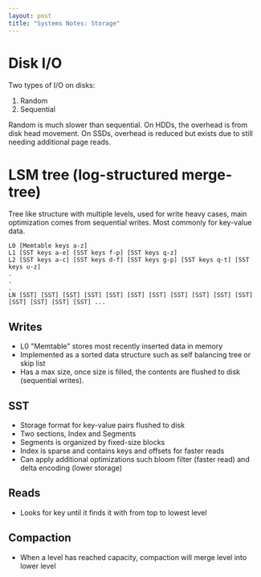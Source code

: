 ```yaml
---
layout: post
title: "Systems Notes: Storage"
---
```


# Disk I/O

Two types of I/O on disks:

1. Random
2. Sequential

Random is much slower than sequential. On HDDs, the overhead is from disk head movement. On SSDs, overhead is reduced but exists due to still needing additional page reads.

# LSM tree (log-structured merge-tree)

Tree like structure with multiple levels, used for write heavy cases, main optimization comes from sequential writes. Most commonly for key-value data.

```
L0 [Memtable keys a-z]
L1 [SST keys a-e] [SST keys f-p] [SST keys q-z]
L2 [SST keys a-c] [SST keys d-f] [SST keys g-p] [SST keys q-t] [SST keys u-z]
.
.
.
LN [SST] [SST] [SST] [SST] [SST] [SST] [SST] [SST] [SST] [SST] [SST] [SST] [SST] [SST] [SST] ...
```

## Writes

- L0 "Memtable" stores most recently inserted data in memory
- Implemented as a sorted data structure such as self balancing tree or skip list
- Has a max size, once size is filled, the contents are flushed to disk (sequential writes).

## SST
- Storage format for key-value pairs flushed to disk
- Two sections, Index and Segments
- Segments is organized by fixed-size blocks
- Index is sparse and contains keys and offsets for faster reads
- Can apply additional optimizations such bloom filter (faster read) and delta encoding (lower storage)

## Reads

- Looks for key until it finds it with from top to lowest level

## Compaction

- When a level has reached capacity, compaction will merge level into lower level
